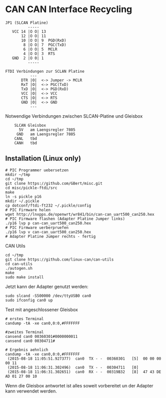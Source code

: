 CAN CAN Interface Recycling
===========================

```
JP1 (SLCAN Platine)
          -----
   VCC 14 |O O| 13          
       12 |O O| 11          
       10 |O O| 9  PGD(RxD) 
        8 |O O| 7  PGC(TxD) 
        6 |O O| 5  MCLR
        4 |O O| 3  RTS        
   GND  2 |O 0| 1          
          -----

FTDI Verbindungen zur SCLAN Platine
           ---
       DTR |O|  <-> Jumper -> MCLR
       RxT |O|  <-> PGC(TxD)
       TxD |O|  <-> PGD(RxD)
       VCC |O|  <-> VCC
       CTS |O|  <-> RTS
       GND |O|  <-> GND
           ---
```
Notwendige Verbindungen zwischen SLCAN-Platine und Gleisbox
```
    SLCAN Gleisbox
      5V   am Laengsregler 7805
     GND   am Laengsregler 7805
    CANL   tbd
    CANH   tbd
```
Installation (Linux only)
-------------------------
```
# PIC Programmer uebersetzen
mkdir ~/tmp
cd ~/tmp
git clone https://github.com/GBert/misc.git
cd misc/pickle-ftdi/src
make
ln -s pickle p16
mkdir ~/.pickle
cp dotconf/ftdi-ft232 ~/.pickle/config
# PIC Firmware holen
wget http://lnxpps.de/openwrt/wr841/bin/can-can_uart500_can250.hex
# PIC Firmware flashen (Adapter Platine Jumper links)
./p16 lvp p can-can_uart500_can250.hex
# PIC Firmware uerberpruefen
./p16 lvp v can-can_uart500_can250.hex
# Adapter Platine Jumper rechts - fertig
```

CAN Utils
```
cd ~/tmp
git clone https://github.com/linux-can/can-utils
cd can-utils
./autogen.sh
make
sudo make install
```
Jetzt kann der Adapter genutzt werden:
```
sudo slcand -S500000 /dev/ttyUSB0 can0
sudo ifconfig can0 up
```

Test mit angeschlossener Gleisbox
```
# erstes Terminal
candump -tA -xe can0,0:0,#FFFFFFF

#zweites Terminal
cansend can0 00360301#0000000011
cansend can0 00304711#

# Ergebnis aehnlich
candump -tA -xe can0,0:0,#FFFFFFF
 (2015-08-18 11:05:51.927377)  can0  TX - -  00360301   [5]  00 00 00 00 11
 (2015-08-18 11:06:31.302496)  can0  TX - -  00304711   [0]
 (2015-08-18 11:06:31.302651)  can0  RX - -  00319B32   [8]  47 43 DE AD 01 27 00 10
```
Wenn die Gleisbox antwortet ist alles soweit vorbereitet un der Adapter kann verwendet werden.

